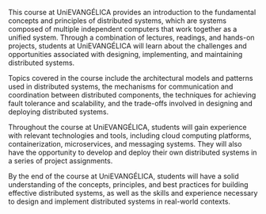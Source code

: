This course at UniEVANGÉLICA provides an introduction to the fundamental concepts and principles of distributed systems, which are systems composed of multiple independent computers that work together as a unified system. Through a combination of lectures, readings, and hands-on projects, students at UniEVANGÉLICA will learn about the challenges and opportunities associated with designing, implementing, and maintaining distributed systems.

Topics covered in the course include the architectural models and patterns used in distributed systems, the mechanisms for communication and coordination between distributed components, the techniques for achieving fault tolerance and scalability, and the trade-offs involved in designing and deploying distributed systems.

Throughout the course at UniEVANGÉLICA, students will gain experience with relevant technologies and tools, including cloud computing platforms, containerization, microservices, and messaging systems. They will also have the opportunity to develop and deploy their own distributed systems in a series of project assignments.

By the end of the course at UniEVANGÉLICA, students will have a solid understanding of the concepts, principles, and best practices for building effective distributed systems, as well as the skills and experience necessary to design and implement distributed systems in real-world contexts.
